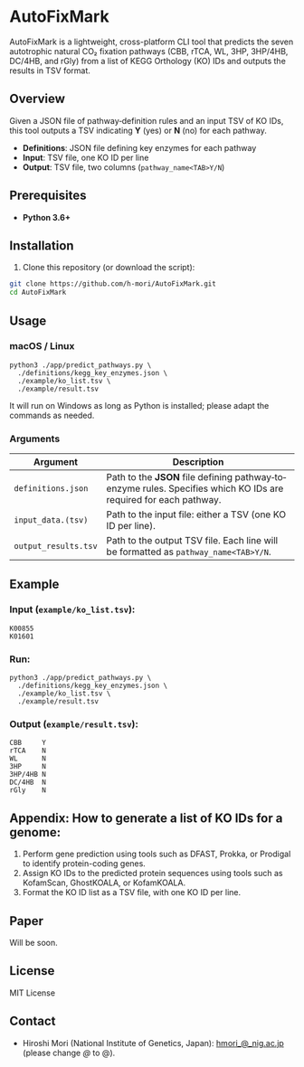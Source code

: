 # AutoFixMark
AutoFixMark is a lightweight, cross-platform CLI tool that predicts the seven autotrophic natural CO₂ fixation pathways (CBB, rTCA, WL, 3HP, 3HP/4HB, DC/4HB, and rGly) from a list of KEGG Orthology (KO) IDs and outputs the results in TSV format.

## Overview

Given a JSON file of pathway‐definition rules and an input TSV of KO IDs, this tool outputs a TSV indicating **Y** (yes) or **N** (no) for each pathway.

- **Definitions**: JSON file defining key enzymes for each pathway  
- **Input**: TSV file, one KO ID per line  
- **Output**: TSV file, two columns (`pathway_name<TAB>Y/N`)

## Prerequisites

- **Python 3.6+**


## Installation

1. Clone this repository (or download the script):
```bash
git clone https://github.com/h-mori/AutoFixMark.git
cd AutoFixMark
```

## Usage
### macOS / Linux
```
python3 ./app/predict_pathways.py \
  ./definitions/kegg_key_enzymes.json \
  ./example/ko_list.tsv \
  ./example/result.tsv
```
It will run on Windows as long as Python is installed; please adapt the commands as needed.


### Arguments

| Argument                              | Description                                                                                                 |
|-----------------------------------|------------------------------------------------------------------------------------------------------|
| `definitions.json`                | Path to the **JSON** file defining pathway‐to‐enzyme rules. Specifies which KO IDs are required for each pathway. |
| `input_data.(tsv)`                | Path to the input file: either a TSV (one KO ID per line).      |
| `output_results.tsv`              | Path to the output TSV file. Each line will be formatted as `pathway_name<TAB>Y/N`.    |

## Example
### Input (`example/ko_list.tsv`):
```
K00855
K01601
```

### Run:
```
python3 ./app/predict_pathways.py \
  ./definitions/kegg_key_enzymes.json \
  ./example/ko_list.tsv \
  ./example/result.tsv
```
### Output (`example/result.tsv`):
```
CBB     Y
rTCA    N
WL      N
3HP     N
3HP/4HB N
DC/4HB  N
rGly    N
```

## Appendix: How to generate a list of KO IDs for a genome:
1. Perform gene prediction using tools such as DFAST, Prokka, or Prodigal to identify protein-coding genes.
2. Assign KO IDs to the predicted protein sequences using tools such as KofamScan, GhostKOALA, or KofamKOALA.
3. Format the KO ID list as a TSV file, with one KO ID per line.

## Paper
Will be soon.

## License
MIT License

## Contact
- Hiroshi Mori (National Institute of Genetics, Japan): hmori_@_nig.ac.jp   (please change _@_ to @).
